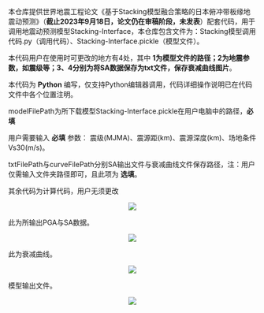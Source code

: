 本仓库提供世界地震工程论文《基于Stacking模型融合策略的日本俯冲带板缘地震动预测》（__截止2023年9月18日，论文仍在审稿阶段，未发表__）配套代码，用于调用地震动预测模型Stacking-Interface，本仓库包含文件为：Stacking模型调用代码.py（调用代码）、Stacking-Interface.pickle（模型文件）。

本代码用户在使用时可更改的地方有4处，其中 __1为模型文件的路径；2为地震参数，如震级等；3、4分别为将SA数据保存为txt文件，保存衰减曲线图片__。

本代码为 __Python__ 编写，仅支持Python编辑器调用，代码详细操作说明已在代码文件中各个位置注明。

modelFilePath为所下载模型Stacking-Interface.pickle在用户电脑中的路径，__必填__

用户需要输入 __必填__ 参数：
震级(MJMA)、震源距(km)、震源深度(km)、场地条件Vs30(m/s)。

txtFilePath与curveFilePath分别SA输出文件与衰减曲线文件保存路径，注：用户仅需输入文件夹路径即可，且此项为 __选填__。


其余代码为计算代码，用户无须更改
<div align=center>
<img src="https://github.com/heroic98/Stacking-Interface/assets/57880065/65f3fbc6-aa00-4fc7-a12a-801845d270c3">
</div>

此为所输出PGA与SA数据。
<div align=center>
<img src="https://github.com/heroic98/Stacking-Interface/assets/57880065/ec74fca0-714c-49d7-9c2f-e8d122dec9ee">
</div>


此为衰减曲线。
<div align=center>
<img src="https://github.com/heroic98/Stacking-Interface/assets/57880065/c341bba4-7dc2-4bbe-9a82-a3a13abb413b">
</div>

模型输出文件。
<div align=center>
<img src="https://github.com/heroic98/Stacking-Interface/assets/57880065/46d219d0-8d2e-48b1-9fc0-c5acd1c91c70">
</div>
